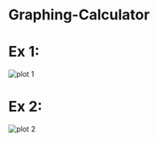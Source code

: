 # Graphing-Calculator
 
 # Ex 1:
![plot 1](https://user-images.githubusercontent.com/75990647/168337576-37d182d2-c7ea-4806-a3d3-aaa3e16f1107.png)

# Ex 2:
![plot 2](https://user-images.githubusercontent.com/75990647/168337992-ddbc50c4-87aa-4966-b5fc-d56b75385edb.png)






